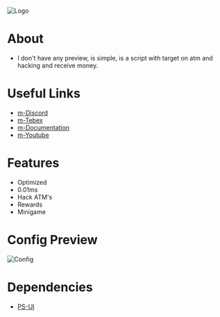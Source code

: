 ![Logo](https://media.discordapp.net/attachments/1049749773185470537/1080643796934610954/transparent-logo_1.png)

# About
- I don't have any preview, is simple, is a script with target on atm and hacking and receive money.

# Useful Links

* [m-Discord](https://discord.gg/marcinhu) 
* [m-Tebex](https://marcinhu.tebex.io/) 
* [m-Documentation](https://mscripts.gitbook.io/docs/) 
* [m-Youtube](https://www.youtube.com/channel/UCFuqHVtOqj7c3iE-UgPgH7g) 

# **Features**

- Optimized
- 0.01ms
- Hack ATM's
- Rewards
- Minigame

# **Config Preview**

![Config](https://media.discordapp.net/attachments/1019726083827961956/1080643594211315762/image.png)

# **Dependencies**
* [PS-UI](https://github.com/Project-Sloth/ps-ui)